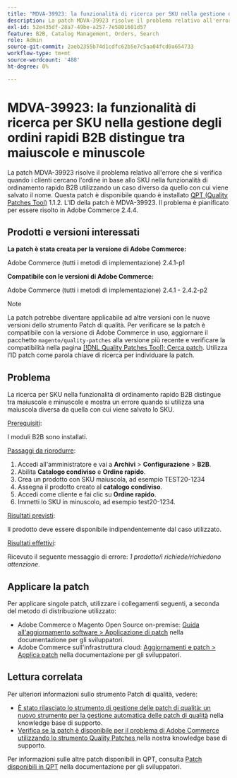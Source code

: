 ```yaml
---
title: "MDVA-39923: la funzionalità di ricerca per SKU nella gestione degli ordini rapidi B2B distingue tra maiuscole e minuscole"
description: La patch MDVA-39923 risolve il problema relativo all'errore che si verifica quando i clienti cercano l'ordine in base allo SKU nella funzionalità di ordinamento rapido B2B utilizzando un caso diverso da quello con cui viene salvato il nome. Questa patch è disponibile quando è installato [Quality Patches Tool (QPT)](/help/announcements/adobe-commerce-announcements/magento-quality-patches-released-new-tool-to-self-serve-quality-patches.md) 1.1.2. L'ID della patch è MDVA-39923. Il problema è pianificato per essere risolto in Adobe Commerce 2.4.4.
exl-id: 52e435df-28a7-49be-a257-7e5801601d57
feature: B2B, Catalog Management, Orders, Search
role: Admin
source-git-commit: 2aeb2355b74d1cdfc62b5e7c5aa04fcd0a654733
workflow-type: tm+mt
source-wordcount: '488'
ht-degree: 0%

---
```


# MDVA-39923: la funzionalità di ricerca per SKU nella gestione degli ordini rapidi B2B distingue tra maiuscole e minuscole

La patch MDVA-39923 risolve il problema relativo all&#39;errore che si verifica quando i clienti cercano l&#39;ordine in base allo SKU nella funzionalità di ordinamento rapido B2B utilizzando un caso diverso da quello con cui viene salvato il nome. Questa patch è disponibile quando è installato [QPT (Quality Patches Tool)](/help/announcements/adobe-commerce-announcements/magento-quality-patches-released-new-tool-to-self-serve-quality-patches.md) 1.1.2. L&#39;ID della patch è MDVA-39923. Il problema è pianificato per essere risolto in Adobe Commerce 2.4.4.

## Prodotti e versioni interessati

**La patch è stata creata per la versione di Adobe Commerce:**

Adobe Commerce (tutti i metodi di implementazione) 2.4.1-p1

**Compatibile con le versioni di Adobe Commerce:**

Adobe Commerce (tutti i metodi di implementazione) 2.4.1 - 2.4.2-p2

>[!NOTE]
>
>La patch potrebbe diventare applicabile ad altre versioni con le nuove versioni dello strumento Patch di qualità. Per verificare se la patch è compatibile con la versione di Adobe Commerce in uso, aggiornare il pacchetto `magento/quality-patches` alla versione più recente e verificare la compatibilità nella pagina [[!DNL Quality Patches Tool]: Cerca patch](https://experienceleague.adobe.com/tools/commerce-quality-patches/index.html?lang=it). Utilizza l’ID patch come parola chiave di ricerca per individuare la patch.

## Problema

La ricerca per SKU nella funzionalità di ordinamento rapido B2B distingue tra maiuscole e minuscole e mostra un errore quando si utilizza una maiuscola diversa da quella con cui viene salvato lo SKU.

<u>Prerequisiti</u>:

I moduli B2B sono installati.

<u>Passaggi da riprodurre</u>:

1. Accedi all&#39;amministratore e vai a **Archivi** > **Configurazione** > **B2B**.
1. Abilita **Catalogo condiviso** e **Ordine rapido**.
1. Crea un prodotto con SKU maiuscola, ad esempio TEST20-1234
1. Assegna il prodotto creato al **catalogo condiviso**.
1. Accedi come cliente e fai clic su **Ordine rapido**.
1. Immetti lo SKU in minuscolo, ad esempio test20-1234.

<u>Risultati previsti</u>:

Il prodotto deve essere disponibile indipendentemente dal caso utilizzato.

<u>Risultati effettivi</u>:

Ricevuto il seguente messaggio di errore: *1 prodotto/i richiede/richiedono attenzione*.

## Applicare la patch

Per applicare singole patch, utilizzare i collegamenti seguenti, a seconda del metodo di distribuzione utilizzato:

* Adobe Commerce o Magento Open Source on-premise: [Guida all&#39;aggiornamento software > Applicazione di patch](https://experienceleague.adobe.com/it/docs/commerce-operations/tools/quality-patches-tool/usage) nella documentazione per gli sviluppatori.
* Adobe Commerce sull&#39;infrastruttura cloud: [Aggiornamenti e patch > Applica patch](https://experienceleague.adobe.com/it/docs/commerce-cloud-service/user-guide/develop/upgrade/apply-patches) nella documentazione per gli sviluppatori.

## Lettura correlata

Per ulteriori informazioni sullo strumento Patch di qualità, vedere:

* [È stato rilasciato lo strumento di gestione delle patch di qualità: un nuovo strumento per la gestione automatica delle patch di qualità](/help/announcements/adobe-commerce-announcements/magento-quality-patches-released-new-tool-to-self-serve-quality-patches.md) nella knowledge base di supporto.
* [Verifica se la patch è disponibile per il problema di Adobe Commerce utilizzando lo strumento Quality Patches ](/help/support-tools/patches-available-in-qpt-tool/check-patch-for-magento-issue-with-magento-quality-patches.md) nella nostra knowledge base di supporto.

Per informazioni sulle altre patch disponibili in QPT, consulta [Patch disponibili in QPT](https://experienceleague.adobe.com/tools/commerce-quality-patches/index.html?lang=it) nella documentazione per gli sviluppatori.
